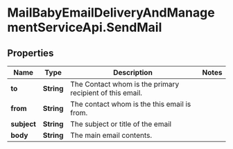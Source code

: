 # MailBabyEmailDeliveryAndManagementServiceApi.SendMail

## Properties
Name | Type | Description | Notes
------------ | ------------- | ------------- | -------------
**to** | **String** | The Contact whom is the primary recipient of this email. | 
**from** | **String** | The contact whom is the this email is from. | 
**subject** | **String** | The subject or title of the email | 
**body** | **String** | The main email contents. | 
